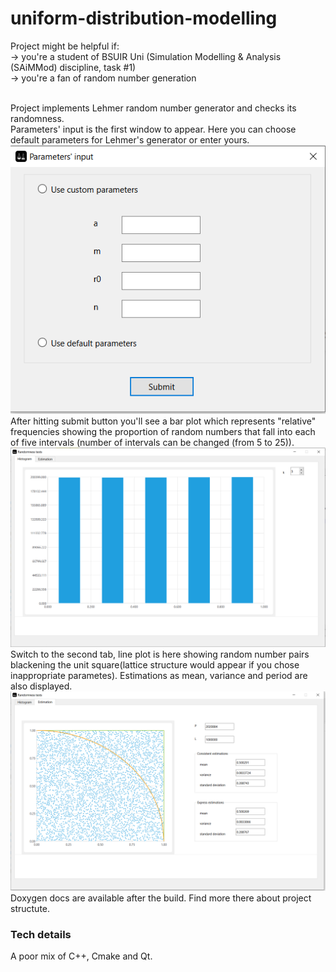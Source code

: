 # uniform-distribution-modelling
Project might be helpful if:
<br> -> you're a student of BSUIR Uni (Simulation Modelling & Analysis (SAiMMod) discipline, task #1)
<br> -> you're a fan of random number generation

<br>Project implements Lehmer random number generator and checks its randomness.
<br>Parameters' input is the first window to appear. Here you can choose default parameters for Lehmer's generator or enter yours.
![image_0](./md_img/input_img.png)
<br>After hitting submit button you'll see a bar plot which represents "relative" frequencies showing 
the proportion of random numbers that fall into each of five intervals (number of intervals can be changed (from 5 to 25)).
![image_1](./md_img/bar_plot_img.png)
<br>Switch to the second tab, line plot is here showing random number pairs blackening the unit square(lattice structure would appear if you chose inappropriate parametes). Estimations as mean, variance and period are also displayed.
![image_2](./md_img/line_plot_n_estimations.png)
<br>Doxygen docs are available after the build. Find more there about project structute.

### Tech details 
A poor mix of C++, Cmake and Qt. 
